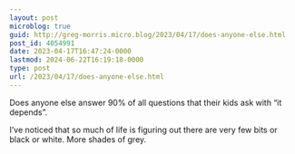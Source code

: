 ```yaml
---
layout: post
microblog: true
guid: http://greg-morris.micro.blog/2023/04/17/does-anyone-else.html
post_id: 4054991
date: 2023-04-17T16:47:24-0000
lastmod: 2024-06-22T16:19:18-0000
type: post
url: /2023/04/17/does-anyone-else.html
---
```

Does anyone else answer 90% of all questions that their kids ask with “it depends”. 

I’ve noticed that so much of life is figuring out there are very few bits or black or white. More shades of grey. 
